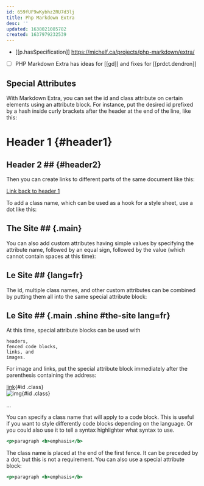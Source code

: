 ```yaml
---
id: 659fUF9wKybhz2RU7d3lj
title: Php Markdown Extra
desc: ''
updated: 1638021085782
created: 1637979232539
---
```




- [[p.hasSpecification]] https://michelf.ca/projects/php-markdown/extra/
- [ ] PHP Markdown Extra has ideas for [[gd]] and fixes for [[prdct.dendron]]

## Special Attributes

With Markdown Extra, you can set the id and class attribute on certain elements using an attribute block. For instance, put the desired id prefixed by a hash inside curly brackets after the header at the end of the line, like this:

Header 1            {#header1}
========

## Header 2 ##      {#header2}

Then you can create links to different parts of the same document like this:

[Link back to header 1](#header1)

To add a class name, which can be used as a hook for a style sheet, use a dot like this:

## The Site ##    {.main}

You can also add custom attributes having simple values by specifying the attribute name, followed by an equal sign, followed by the value (which cannot contain spaces at this time):

## Le Site ##    {lang=fr}

The id, multiple class names, and other custom attributes can be combined by putting them all into the same special attribute block:

## Le Site ##    {.main .shine #the-site lang=fr}

At this time, special attribute blocks can be used with

    headers,
    fenced code blocks,
    links, and
    images.

For image and links, put the special attribute block immediately after the parenthesis containing the address:

[link](url){#id .class}  
![img](url){#id .class}

...

You can specify a class name that will apply to a code block. This is useful if you want to style differently code blocks depending on the language. Or you could also use it to tell a syntax highlighter what syntax to use.

~~~~~~~~~~~~~~~~~~~~~~~~~~~~ .html
<p>paragraph <b>emphasis</b>
~~~~~~~~~~~~~~~~~~~~~~~~~~~~

The class name is placed at the end of the first fence. It can be preceded by a dot, but this is not a requirement. You can also use a special attribute block:

~~~~~~~~~~~~~~~~~~~~~~~~~~~~ {.html #example-1}
<p>paragraph <b>emphasis</b>
~~~~~~~~~~~~~~~~~~~~~~~~~~~~

